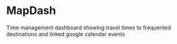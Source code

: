 # MapDash
Time management dashboard showing travel times to frequented destinations and linked google calendar events

